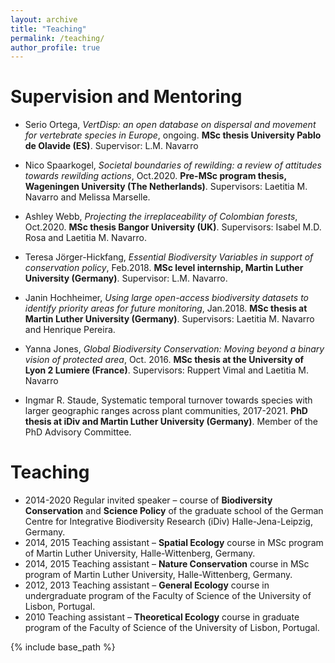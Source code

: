 ```yaml
---
layout: archive
title: "Teaching"
permalink: /teaching/
author_profile: true
---
```


Supervision and Mentoring
======

* Serio Ortega, <i>VertDisp: an open database on dispersal and movement for vertebrate species in Europe</i>, ongoing. **MSc thesis University Pablo de Olavide (ES)**. Supervisor: L.M. Navarro
* Nico Spaarkogel, <i>Societal boundaries of rewilding: a review of attitudes towards rewilding actions</i>, Oct.2020. **Pre-MSc program thesis, Wageningen University (The Netherlands)**. Supervisors: Laetitia M. Navarro and Melissa Marselle.
* Ashley Webb, <i>Projecting the irreplaceability of Colombian forests</i>, Oct.2020. **MSc thesis Bangor University (UK)**. Supervisors: Isabel M.D. Rosa and Laetitia M. Navarro.
* Teresa Jörger-Hickfang, <i>Essential Biodiversity Variables in support of conservation policy</i>, Feb.2018. **MSc level internship, Martin Luther University (Germany)**. Supervisor: L.M. Navarro.
* Janin Hochheimer, <i>Using large open-access biodiversity datasets to identify priority areas for future monitoring</i>, Jan.2018. **MSc thesis at Martin Luther University (Germany)**. Supervisors: Laetitia M. Navarro and Henrique Pereira.
* Yanna Jones, <i>Global Biodiversity Conservation: Moving beyond a binary vision of protected area</i>, Oct. 2016. **MSc thesis at the University of Lyon 2 Lumiere (France)**. Supervisors: Ruppert Vimal and Laetitia M. Navarro

* Ingmar R. Staude, Systematic temporal turnover towards species with larger geographic ranges across plant communities, 2017-2021. **PhD thesis at iDiv and Martin Luther University (Germany)**. Member of the PhD Advisory Committee.

Teaching
======
* 2014-2020	Regular invited speaker – course of **Biodiversity Conservation** and **Science Policy** of the graduate school of the German Centre for Integrative Biodiversity Research (iDiv) Halle-Jena-Leipzig, Germany.
* 2014, 2015	Teaching assistant – **Spatial Ecology** course in MSc program of Martin Luther University, Halle-Wittenberg, Germany.
* 2014, 2015 	Teaching assistant – **Nature Conservation** course in MSc program of Martin Luther University, Halle-Wittenberg, Germany.
* 2012, 2013	Teaching assistant – **General Ecology** course in undergraduate program of the Faculty of Science of the University of Lisbon, Portugal.
* 2010		Teaching assistant – **Theoretical Ecology** course in graduate program of the Faculty of Science of the University of Lisbon, Portugal.

{% include base_path %}
